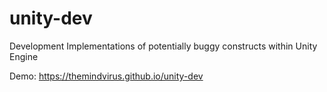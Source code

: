 # unity-dev
Development Implementations of potentially buggy constructs within Unity Engine

Demo: https://themindvirus.github.io/unity-dev